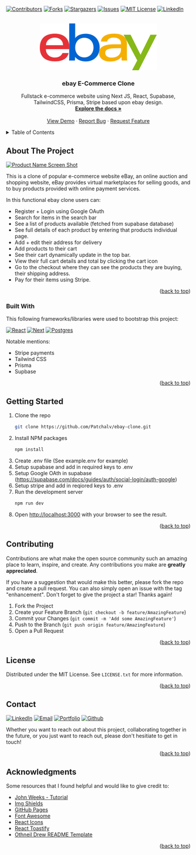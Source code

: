 <a name="readme-top"></a>

<!-- GETTING STARTED WITH THE README -->
<!--
*** 1. Search for repo_name and replace with github repo name
-->

<!-- PROJECT SHIELDS -->

[![Contributors][contributors-shield]][contributors-url]
[![Forks][forks-shield]][forks-url]
[![Stargazers][stars-shield]][stars-url]
[![Issues][issues-shield]][issues-url]
[![MIT License][license-shield]][license-url]
[![LinkedIn][linkedin-shield]][linkedin-url]

<!-- PROJECT LOGO -->
<br />
<div align="center">
  <a href="https://github.com/Patchalv/ebay-clone">
    <img src="./public/images/ebay_logo.png" alt="Logo" >
  </a>

  <h3 align="center">ebay E-Commerce Clone</h3>

  <p align="center">
    Fullstack e-commerce website using Next JS, React, Supabase, TailwindCSS, Prisma, Stripe based upon ebay design. 
    <br />
    <a href="https://github.com/Patchalv/ebay-clone"><strong>Explore the docs »</strong></a>
    <br />
    <br />
    <a href="https://github.com/Patchalv/ebay-clone">View Demo</a>
    ·
    <a href="https://github.com/Patchalv/ebay-clone/issues">Report Bug</a>
    ·
    <a href="https://github.com/Patchalv/ebay-clone/issues">Request Feature</a>
  </p>
</div>

<!-- TABLE OF CONTENTS -->
<details>
  <summary>Table of Contents</summary>
  <ol>
    <li>
      <a href="#about-the-project">About The Project</a>
      <ul>
        <li><a href="#built-with">Built With</a></li>
      </ul>
    </li>
    <li>
      <a href="#getting-started">Getting Started</a>
    </li>
    <li><a href="#contributing">Contributing</a></li>
    <li><a href="#license">License</a></li>
    <li><a href="#contact">Contact</a></li>
    <li><a href="#acknowledgments">Acknowledgments</a></li>
  </ol>
</details>

<!-- ABOUT THE PROJECT -->

## About The Project

[![Product Name Screen Shot][product-screenshot]](https://example.com)

This is a clone of popular e-commerce website eBay, an online auction and shopping website, eBay provides virtual marketplaces for selling goods, and to buy products provided with online payment services.

In this functional ebay clone users can:

-   Register + Login using Google OAuth
-   Search for items in the search bar
-   See a list of products available (fetched from supabase database)
-   See full details of each product by entering that products individual page.
-   Add + edit their address for delivery
-   Add products to their cart
-   See their cart dynamically update in the top bar.
-   View their full cart details and total by clicking the cart icon
-   Go to the checkout where they can see the products they are buying, their shipping address.
-   Pay for their items using Stripe.

<p align="right">(<a href="#readme-top">back to top</a>)</p>

### Built With

This following frameworks/libraries were used to bootstrap this project:

[![React][React.js]][React-url]
[![Next][Next.js]][Next-url]
[![Postgres][postgresql]][postgresql-url]

Notable mentions:

-   Stripe payments
-   Tailwind CSS
-   Prisma
-   Supbase

<p align="right">(<a href="#readme-top">back to top</a>)</p>

<!-- GETTING STARTED -->

## Getting Started

1. Clone the repo
    ```sh
    git clone https://github.com/Patchalv/ebay-clone.git
    ```
2. Install NPM packages
    ```sh
    npm install
    ```
3. Create .env file (See example.env for example)
4. Setup supabase and add in required keys to .env
5. Setup Google OAth in supabase (https://supabase.com/docs/guides/auth/social-login/auth-google)
6. Setup stripe and add in reqiored keys to .env
7. Run the development server
    ```sh
    npm run dev
    ```
8. Open [http://localhost:3000](http://localhost:3000) with your browser to see the result.

<p align="right">(<a href="#readme-top">back to top</a>)</p>

<!-- CONTRIBUTING -->

## Contributing

Contributions are what make the open source community such an amazing place to learn, inspire, and create. Any contributions you make are **greatly appreciated**.

If you have a suggestion that would make this better, please fork the repo and create a pull request. You can also simply open an issue with the tag "enhancement".
Don't forget to give the project a star! Thanks again!

1. Fork the Project
2. Create your Feature Branch (`git checkout -b feature/AmazingFeature`)
3. Commit your Changes (`git commit -m 'Add some AmazingFeature'`)
4. Push to the Branch (`git push origin feature/AmazingFeature`)
5. Open a Pull Request

<p align="right">(<a href="#readme-top">back to top</a>)</p>

<!-- LICENSE -->

## License

Distributed under the MIT License. See `LICENSE.txt` for more information.

<p align="right">(<a href="#readme-top">back to top</a>)</p>

<!-- CONTACT -->

## Contact

[![LinkedIn][linkedin-contact-shield]][linkedin-url]
[![Email][email-shield]][email-url]
[![Portfolio][portfolio-shield]][portfolio-url]
[![Github][github-shield]][github-url]

Whether you want to reach out about this project, collaborating together in the future, or you just want to reach out, please don't hesitiate to get in touch!

<p align="right">(<a href="#readme-top">back to top</a>)</p>

<!-- ACKNOWLEDGMENTS -->

## Acknowledgments

Some resources that I found helpful and would like to give credit to:

-   [John Weeks - Tutorial](https://github.com/John-Weeks-Dev)
-   [Img Shields](https://shields.io)
-   [GitHub Pages](https://pages.github.com)
-   [Font Awesome](https://fontawesome.com)
-   [React Icons](https://react-icons.github.io/react-icons/search)
-   [React Toastify](https://github.com/fkhadra/react-toastify)
-   [Othneil Drew README Template](https://github.com/othneildrew/Best-README-Template)

<p align="right">(<a href="#readme-top">back to top</a>)</p>

<!-- MARKDOWN LINKS & IMAGES -->
<!-- https://www.markdownguide.org/basic-syntax/#reference-style-links -->

<!-- Project Specfic -->

[product-screenshot]: ./public/images/screenshot.gif
[product-logo]: ./public/images/ebay_logo.png

<!-- Project Shields -->

[contributors-shield]: https://img.shields.io/github/contributors/Patchalv/ebay-clone.svg?style=for-the-badge
[contributors-url]: https://github.com/Patchalv/ebay-clone/graphs/contributors
[forks-shield]: https://img.shields.io/github/forks/Patchalv/ebay-clone.svg?style=for-the-badge
[forks-url]: https://github.com/Patchalv/ebay-clone/network/members
[stars-shield]: https://img.shields.io/github/stars/Patchalv/ebay-clone.svg?style=for-the-badge
[stars-url]: https://github.com/Patchalv/ebay-clone/stargazers
[issues-shield]: https://img.shields.io/github/issues/Patchalv/ebay-clone.svg?style=for-the-badge
[issues-url]: https://github.com/Patchalv/ebay-clone/issues
[license-shield]: https://img.shields.io/github/license/Patchalv/ebay-clone.svg?style=for-the-badge
[license-url]: https://github.com/Patchalv/ebay-clone/blob/master/LICENSE.txt
[linkedin-shield]: https://img.shields.io/badge/-LinkedIn-black.svg?style=for-the-badge&logo=linkedin&colorB=555

<!-- Social Mediua -->

[linkedin-contact-shield]: https://img.shields.io/badge/LinkedIn-0077B5?style=for-the-badge&logo=linkedin&logoColor=white
[linkedin-url]: https://www.linkedin.com/in/patrickalvarezeades/
[email-shield]: https://img.shields.io/badge/Gmail-D14836?style=for-the-badge&logo=gmail&logoColor=white
[email-url]: mailto:p.alvarezeades@gmail.com
[portfolio-shield]: https://img.shields.io/badge/website-000000?style=for-the-badge&logo=About.me&logoColor=white
[portfolio-url]: https://patrickalvarez.com/
[github-shield]: https://img.shields.io/badge/GitHub-100000?style=for-the-badge&logo=github&logoColor=white
[github-url]: https://github.com/Patchalv

<!-- Languages & Tech used -->

[Angular.io]: https://img.shields.io/badge/Angular-DD0031?style=for-the-badge&logo=angular&logoColor=white
[Angular-url]: https://angular.io/
[Bootstrap.com]: https://img.shields.io/badge/Bootstrap-563D7C?style=for-the-badge&logo=bootstrap&logoColor=white
[Bootstrap-url]: https://getbootstrap.com
[CSS]: https://img.shields.io/badge/CSS3-1572B6?style=for-the-badge&logo=css3&logoColor=white
[CSS-url]: #
[Express.js]: https://img.shields.io/badge/Express.js-404D59?style=for-the-badge
[Express-url]: https://expressjs.com/
[HTML]: https://img.shields.io/badge/HTML5-E34F26?style=for-the-badge&logo=html5&logoColor=white
[HTML-url]: #
[JavaScript]: https://img.shields.io/badge/JavaScript-323330?style=for-the-badge&logo=javascript&logoColor=F7DF1E
[JavaScript-url]: #
[JQuery.com]: https://img.shields.io/badge/jQuery-0769AD?style=for-the-badge&logo=jquery&logoColor=white
[JQuery-url]: https://jquery.com
[Laravel.com]: https://img.shields.io/badge/Laravel-FF2D20?style=for-the-badge&logo=laravel&logoColor=white
[Laravel-url]: https://laravel.com
[Next.js]: https://img.shields.io/badge/next.js-000000?style=for-the-badge&logo=nextdotjs&logoColor=white
[Next-url]: https://nextjs.org/
[Node.js]: https://img.shields.io/badge/Node.js-43853D?style=for-the-badge&logo=node.js&logoColor=white
[Node-url]: https://nodejs.org/
[postgresql]: https://img.shields.io/badge/postgresql-4169e1?style=for-the-badge&logo=nextdotjs&logoColor=white
[postgresql-url]: https://www.postgresql.org/
[React.js]: https://img.shields.io/badge/React-20232A?style=for-the-badge&logo=react&logoColor=61DAFB
[React-url]: https://reactjs.org/
[Redux.js]: https://img.shields.io/badge/Redux-593D88?style=for-the-badge&logo=redux&logoColor=white
[Redux-url]: https://redux.js.org/
[swagger]: https://img.shields.io/badge/-Swagger-%23Clojure?style=for-the-badge&logo=swagger&logoColor=white
[swagger-url]: https://swagger.io/
[Svelte.dev]: https://img.shields.io/badge/Svelte-4A4A55?style=for-the-badge&logo=svelte&logoColor=FF3E00
[Svelte-url]: https://svelte.dev/
[Vue.js]: https://img.shields.io/badge/Vue.js-35495E?style=for-the-badge&logo=vuedotjs&logoColor=4FC08D
[Vue-url]: https://vuejs.org/
